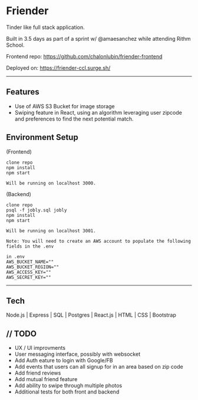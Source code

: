 # Friender

Tinder like full stack application. 

Built in 3.5 days as part of a sprint w/ @amaesanchez while attending Rithm School.

Frontend repo: https://github.com/chalonlubin/friender-frontend

Deployed on: https://friender-ccl.surge.sh/

--- 

## Features
- Use of AWS S3 Bucket for image storage
- Swiping feature in React, using an algorithm leveraging user zipcode and preferences to find the next potential match. 

## Environment Setup

(Frontend)
```
clone repo
npm install
npm start

Will be running on localhost 3000.
```

(Backend)
```
clone repo
psql -f jobly.sql jobly
npm install
npm start

Will be running on localhost 3001.

Note: You will need to create an AWS account to populate the following fields in the .env

in .env
AWS_BUCKET_NAME=""
AWS_BUCKET_REGION=""
AWS_ACCESS_KEY=""
AWS_SECRET_KEY=""

```
---

## Tech

Node.js | Express | SQL | Postgres | React.js | HTML | CSS | Bootstrap

## // TODO
- UX / UI improvments
- User messaging interface, possibly with websocket
- Add Auth eature to login with Google/FB
- Add events that users can all signup for in an area based on zip code
- Add friend reviews
- Add mutual friend feature
- Add ability to swipe through multiple photos
- Additional tests for both front and backend
